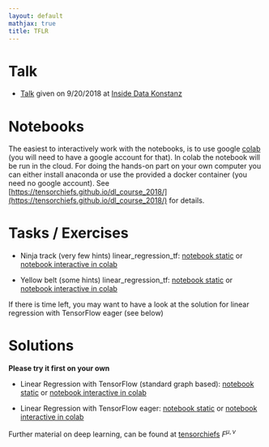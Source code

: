 ```yaml
---
layout: default
mathjax: true
title: TFLR
---
```

<script type="text/javascript"
        src="http://cdn.mathjax.org/mathjax/latest/MathJax.js?config=TeX-AMS-MML_HTMLorMML">
      </script>

# Talk

* [Talk](https://www.dropbox.com/s/2qjgb18acp6jlwi/talk.pdf?dl=1) given on 9/20/2018 at [Inside Data Konstanz](https://cyberlago.net/event/inside-data-bodensee-vol-i-lineare-regression-mit-tensorflow/) 

# Notebooks 

The easiest to interactively work with the notebooks, is to use google [colab](https://colab.research.google.com/) (you will need to have a google account for that). In colab the notebook will be run in the cloud. For doing the hands-on part on your own computer you can either install anaconda or use the provided a docker container (you need no google account). See [https://tensorchiefs.github.io/dl_course_2018/](https://tensorchiefs.github.io/dl_course_2018/) for details.

# Tasks / Exercises

* Ninja track (very few hints) linear_regression_tf: [notebook static](https://github.com/tensorchiefs/linear_regression/blob/master/linear_regression_tf_ninja.ipynb) or [notebook interactive in colab](https://colab.research.google.com/github/tensorchiefs/linear_regression/blob/master/linear_regression_tf_ninja.ipynb)

* Yellow belt (some hints) linear_regression_tf: [notebook static](https://github.com/tensorchiefs/linear_regression/blob/master/linear_regression_tf_yellow_belt.ipynb) or [notebook interactive in colab](https://colab.research.google.com/github/tensorchiefs/linear_regression/blob/master/linear_regression_tf_yellow_belt.ipynb)
 
 
If there is time left, you may want to have a look at the solution for linear regression with TensorFlow eager (see below)

# Solutions
**Please try it first on your own**

* Linear Regression with TensorFlow (standard graph based): [notebook static](https://github.com/tensorchiefs/linear_regression/blob/master/linear_regression_tf.ipynb) or [notebook interactive in colab](https://colab.research.google.com/github/tensorchiefs/linear_regression/blob/master/linear_regression_tf.ipynb)

* Linear Regression with TensorFlow eager: [notebook static](https://github.com/tensorchiefs/linear_regression/blob/master/linear_regression_tfeager.ipynb) or [notebook interactive in colab](https://colab.research.google.com/github/tensorchiefs/linear_regression/blob/master/linear_regression_tfeager.ipynb)

Further material on deep learning, can be found at [tensorchiefs](https://github.com/tensorchiefs/) $F^{\mu,\nu}$
